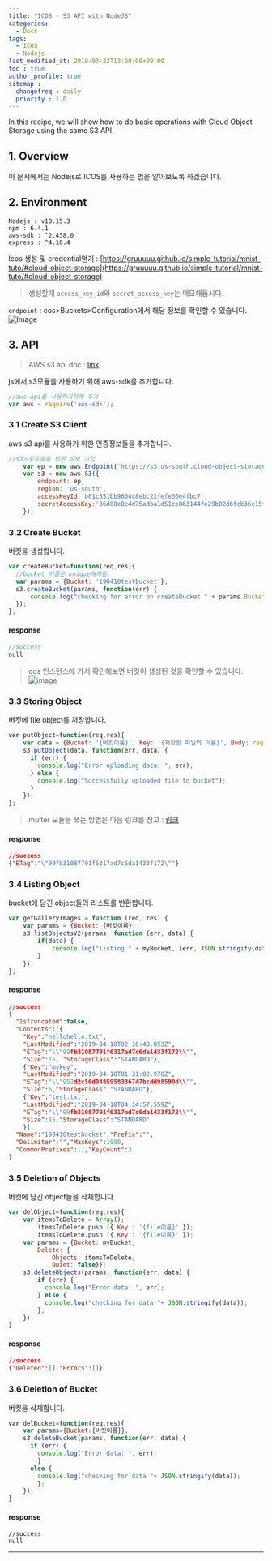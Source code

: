 ```yaml
---
title: "ICOS - S3 API with NodeJS"
categories: 
  - Docs
tags:
  - ICOS
  - Nodejs
last_modified_at: 2019-03-22T13:00:00+09:00
toc : true
author_profile: true
sitemap :
  changefreq : daily
  priority : 1.0
---
```


In this recipe, we will show how to do basic operations with Cloud Object Storage using the same S3 API.  

## 1. Overview
이 문서에서는 Nodejs로 ICOS를 사용하는 법을 알아보도록 하겠습니다.  

## 2. Environment
`Nodejs : v10.15.3`  
`npm : 6.4.1`  
`aws-sdk : ^2.438.0`  
`express : ^4.16.4`  

Icos 생성 및 credential얻기 : [https://gruuuuu.github.io/simple-tutorial/mnist-tuto/#cloud-object-storage](https://gruuuuu.github.io/simple-tutorial/mnist-tuto/#cloud-object-storage)   

>생성할때 `access_key_id`와 `secret_access_key`는 메모해둡시다.  

`endpoint` : cos>Buckets>Configuration에서 해당 정보를 확인할 수 있습니다.  
![Image](https://user-images.githubusercontent.com/15958325/55774768-89519280-5ad1-11e9-8bf6-ea9a5cf7577b.png)

## 3. API

>AWS s3 api doc : [link](https://docs.aws.amazon.com/AWSJavaScriptSDK/latest/AWS/S3.html#)

js에서 s3모듈을 사용하기 위해 aws-sdk를 추가합니다.  
~~~js
//aws api를 사용하기위해 추가
var aws = require('aws-sdk'); 
~~~  

### 3.1 Create S3 Client 

aws.s3 api를 사용하기 위한 인증정보들을 추가합니다.  

~~~js
//s3프로토콜을 위한 정보 기입
    var ep = new aws.Endpoint('https://s3.us-south.cloud-object-storage.appdomain.cloud');
    var s3 = new aws.S3({
        endpoint: ep, 
        region: 'us-south',
        accessKeyId:'b01c551bb9604c8ebc22fefe36e4fbc7',
        secretAccessKey:'06d88e8c4d75adba1d51ce863144fe29b02d6fcb36c15f39'
    });
~~~  

### 3.2 Create Bucket
버킷을 생성합니다.  

~~~js
var createBucket=function(req,res){
  //bucket 이름은 unique해야함.
  var params = {Bucket: '190418testbucket'};
  s3.createBucket(params, function(err) {
      console.log("checking for error on createBucket " + params.Bucket, err);
  });
};
~~~

#### response
~~~c
//success
null
~~~  

>cos 인스턴스에 가서 확인해보면 버킷이 생성된 것을 확인할 수 있습니다.  
>![image](https://user-images.githubusercontent.com/15958325/56328786-80d91600-61bb-11e9-9c73-e715022bcf1c.png)  


### 3.3 Storing Object

버킷에 file object를 저장합니다.  

~~~js
var putObject=function(req,res){
    var data = {Bucket: '{버킷이름}', Key: '{저장할 파일의 이름}', Body: require('fs').createReadStream('{파일경로}')};
    s3.putObject(data, function(err, data) {
      if (err) {
        console.log("Error uploading data: ", err);
      } else {
        console.log("Successfully uploaded file to bucket");
      }
    });
};
~~~

>multer 모듈을 쓰는 방법은 다음 링크를 참고 : [링크](https://gruuuuu.github.io/simple-tutorial/icos-api/#upload)

#### response
~~~json
//success
{"ETag":"\"99fb31087791f6317ad7c6da1433f172\""}
~~~

### 3.4 Listing Object

bucket에 담긴 object들의 리스트를 반환합니다.  

~~~js
var getGalleryImages = function (req, res) {
    var params = {Bucket: {버킷이름};
    s3.listObjectsV2(params, function (err, data) {
        if(data) {
            console.log("listing " + myBucket, [err, JSON.stringify(data)]);
        }
    });
};
~~~

#### response
~~~json
//success
{
  "IsTruncated":false,
  "Contents":[{
    "Key":"hellohello.txt",
    "LastModified":"2019-04-18T02:16:40.853Z",
    "ETag":"\\"99fb31087791f6317ad7c6da1433f172\\"",
    "Size":15, "StorageClass":"STANDARD"},
    {"Key":"mykey",
    "LastModified":"2019-04-18T01:31:02.978Z",
    "ETag":"\\"952d2c56d0485958336747bcdd98590d\\"",
    "Size":6,"StorageClass":"STANDARD"},
    {"Key":"test.txt",
    "LastModified":"2019-04-18T04:14:57.559Z",
    "ETag":"\\"99fb31087791f6317ad7c6da1433f172\\"",
    "Size":15,"StorageClass":"STANDARD"
    }],
  "Name":"190418testbucket","Prefix":"",
  "Delimiter":"","MaxKeys":1000,
  "CommonPrefixes":[],"KeyCount":3
}
~~~

### 3.5 Deletion of Objects 
버킷에 담긴 object들을 삭제합니다.  

~~~js
var delObject=function(req,res){
    var itemsToDelete = Array();
        itemsToDelete.push ({ Key : '{file이름}' });
        itemsToDelete.push ({ Key : '{file이름}' });
    var params = {Bucket: myBucket,
        Delete: {
            Objects: itemsToDelete,
            Quiet: false}};
    s3.deleteObjects(params, function(err, data) {
        if (err) {
          console.log("Error data: ", err);
        } else {
          console.log("checking for data "+ JSON.stringify(data));
        };
    });
}
~~~

#### response
~~~json
//success
{"Deleted":[],"Errors":[]}
~~~  


### 3.6 Deletion of Bucket

버킷을 삭제합니다.

~~~js
var delBucket=function(req,res){
    var params={Bucket:{버킷이름}};
    s3.deleteBucket(params, function(err, data) {
      if (err) {
        console.log("Error data: ", err);
        } 
      else {
        console.log("checking for data "+ JSON.stringify(data));
        };
    });
}
~~~

#### response
~~~
//success
null
~~~

----